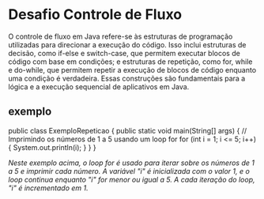 # Desafio Controle de Fluxo

O controle de fluxo em Java refere-se às estruturas de programação utilizadas para direcionar a execução do código.
Isso inclui estruturas de decisão, como if-else e switch-case, que permitem executar blocos de código com base em condições;
e estruturas de repetição, como for, while e do-while, que permitem repetir a execução de blocos de código enquanto uma condição é verdadeira.
Essas construções são fundamentais para a lógica e a execução sequencial de aplicativos em Java.



## exemplo

public class ExemploRepeticao {
    public static void main(String[] args) {
        // Imprimindo os números de 1 a 5 usando um loop for
        for (int i = 1; i <= 5; i++) {
            System.out.println(i);
        }
    }
}

_Neste exemplo acima, o loop *for* é usado para iterar sobre os números de 1 a 5 e imprimir cada número.
A variável "i" é inicializada com o valor 1, e o loop continua enquanto "i" for menor ou igual a 5.
A cada iteração do loop, "i" é incrementado em 1._
